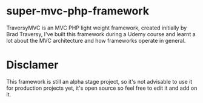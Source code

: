 # super-mvc-php-framework
TraversyMVC is an MVC PHP light weight framework, created initially by Brad Traversy, I've built this framework during a Udemy course and learnt a lot about the MVC architecture and how frameworks operate in general.


# Disclamer
This framework is still an alpha stage project, so it's not advisable to use it for production projects yet, it's open source so feel free to edit it and add on it.
